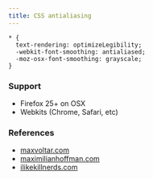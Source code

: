 ```yaml
---
title: CSS antialiasing
---
```


    * {
      text-rendering: optimizeLegibility;
      -webkit-font-smoothing: antialiased;
      -moz-osx-font-smoothing: grayscale;
    }

### Support

 * Firefox 25+ on OSX
 * Webkits (Chrome, Safari, etc)

### References

 * [maxvoltar.com](http://maxvoltar.com/archive/-webkit-font-smoothing)
 * [maximilianhoffman.com](http://maximilianhoffmann.com/posts/better-font-rendering-on-osx)
 * [ilikekillnerds.com](http://ilikekillnerds.com/2010/12/a-solution-to-stop-font-face-fonts-looking-bold-on-mac-browsers/)
